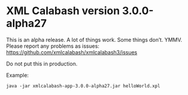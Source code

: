 # XML Calabash version 3.0.0-alpha27

This is an alpha release. A lot of things work. Some things don’t.
YMMV. Please report any problems as issues:
https://github.com/xmlcalabash/xmlcalabash3/issues

Do not put this in production.

Example:

```
java -jar xmlcalabash-app-3.0.0-alpha27.jar helloWorld.xpl
```


